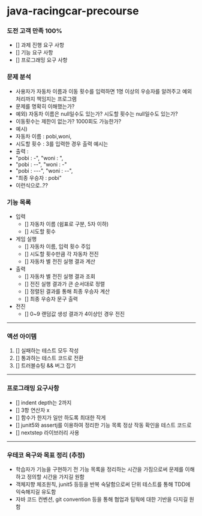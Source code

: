 # java-racingcar-precourse

### 도전 고객 만족 100%
- [] 과제 진행 요구 사항
- [] 기능 요구 사항
- [] 프로그래밍 요구 사항


### 문제 분석
- 사용자가 자동차 이름과 이동 횟수를 입력하면 1명 이상의 우승자를 알려주고 예외 처리까지 책임지는 프로그램
- 문제를 명확히 이해했는가?
- 예외) 자동차 이름은 null일수도 있는가? 시도할 횟수는 null일수도 있는가?
- 이동횟수는 제한이 없는가? 1000회도 가능한가?
- 예시) 
- 자동차 이름 : pobi,woni, 
- 시도할 횟수 : 3를 입력한 경우 출력 예시는
- 출력 : 
- "pobi : -", "woni : ",
- "pobi : --", "woni : -"
- "pobi : ---", "woni : --",
- "최종 우승자 : pobi"
- 이런식으로..??

### 기능 목록
- 입력
    - [] 자동차 이름 (쉼표로 구분, 5자 이하)
    - [] 시도할 횟수
- 게임 실행
    - [] 자동차 이름, 입력 횟수 주입
    - [] 시도할 횟수만큼 각 자동차 전진
    - [] 자동차 별 전진 실행 결과 계산
- 출력
  - [] 자동차 별 전진 실행 결과 조회
  - [] 전진 실행 결과가 큰 순서대로 정렬
  - [] 정렬된 결과를 통해 최종 우승자 계산
  - [] 최종 우승자 문구 출력
- 전진
  - [] 0~9 랜덤값 생성 결과가 4이상인 경우 전진

---
### 액션 아이템
1. [] 실패하는 테스트 모두 작성
2. [] 통과하는 테스트 코드로 전환
3. [] 트러블슈팅 && 버그 잡기

---

### 프로그래밍 요구사항
- [] indent depth는 2까지
- [] 3항 연산자 x
- [] 함수가 한지가 일만 하도록 최대한 작게
- [] junit5와 assertj를 이용하여 정리한 기능 목록 정상 작동 확인을 테스트 코드로
- [] nextstep 라이브러리 사용

---

### 우테코 욕구와 목표 정리 (추정)
- 학습자가 기능을 구현하기 전 기능 목록을 정리하는 시간을 가짐으로써 문제를 이해하고 정의할 시간을 가지길 원함
- 객체지향 체조원칙, junit5 등등을 반복 숙달함으로써 단위 테스트를 통해 TDD에 익숙해지길 유도함
- 자바 코드 컨벤션, git convention 등을 통해 협업과 팀웍에 대한 기반을 다지길 원함